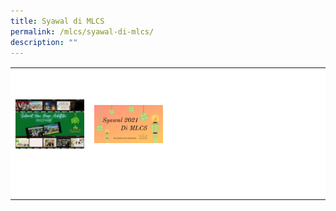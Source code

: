 ```yaml
---
title: Syawal di MLCS
permalink: /mlcs/syawal-di-mlcs/
description: ""
---
```

<table style="box-sizing: border-box; color: rgb(0, 0, 0); font-family: Hind, Arial, Helvetica, sans-serif; font-size: 16px; font-style: normal; font-variant-ligatures: normal; font-variant-caps: normal; font-weight: 400; letter-spacing: normal; orphans: 2; text-align: start; text-transform: none; white-space: normal; widows: 2; word-spacing: 0px; -webkit-text-stroke-width: 0px; background-color: rgb(255, 255, 255); text-decoration-thickness: initial; text-decoration-style: initial; text-decoration-color: initial;"><tbody style="box-sizing: border-box;"><tr style="box-sizing: border-box; height: 184.87px;"><td style="box-sizing: border-box; width: 218.082px;"><a href="/mlcs/syawal-di-mlcs/2022" style="box-sizing: border-box; background-color: transparent; color: rgb(202, 33, 38);"><img src="/images/mlcs-raya-2022-banner-gif.png" alt="MLCS Raya 2022 Banner GIF" title="MLCS Raya 2022 Banner GIF" data-displaymode="Original" style="box-sizing: border-box; border-style: none; margin: 10px 0px; max-width: 100%;"></a><br style="box-sizing: border-box;"></td><td style="box-sizing: border-box; width: 218.082px;"><a href="/mlcs/syawal-di-mlcs/2021" style="box-sizing: border-box; background-color: transparent; color: rgb(202, 33, 38);"><img src="/images/syawal-2021-di-mlcs.png" alt="Syawal 2021 Di MLCS" style="box-sizing: border-box; border-style: none; margin: 10px 0px; max-width: 100%;"></a></td><td style="box-sizing: border-box; width: 218.082px;">&nbsp;</td><td style="box-sizing: border-box; width: 218.082px;">&nbsp;</td></tr><tr style="box-sizing: border-box; height: 25.9896px;"><td style="box-sizing: border-box; width: 218.082px;">&nbsp;</td><td style="box-sizing: border-box; width: 218.082px;">&nbsp;</td></tr></tbody></table>